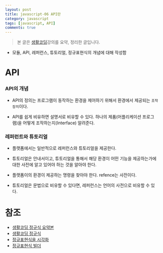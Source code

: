 ```yaml
---
layout: post
title: javascript-06 API란
category: javascript
tags: [javascript, API]
comments: true
---
```


> 본 글은 [생활코딩](https://opentutorials.org/course/743/4724)강의를 요약, 정리한 글입니다.  

- 모듈, API, 레퍼런스, 튜토리얼, 정규표현식의 개념에 대해 작성함

# API

### API의 개념

- API의 정의는 프로그램이 동작하는 환경을 제어하기 위해서 환경에서 제공되는 `조작 장치`이다.

- API를 쉽게 비유하면 설명서로 비유할 수 있다. 하나의 제품(어플리케이션 프로그램)을 어떻게 조작하는지(Interface) 알려준다.

### 레퍼런트와 튜토리얼

- 플랫폼에서는 일반적으로 레퍼런스와 튜토리얼을 제공한다.

- 튜토리얼은 안내서이고, 튜토리얼을 통해서 해당 환경이 어떤 기능을 제공하는가에 대한 사전에 알고 있어야 하는 것을 알아야 한다.

- 플랫폼이의 환경이 제공하는 명령을 찾아야 한다. refence는 사전이다.

- 튜토리얼은 문법으로 비유할 수 있다면, 레퍼런스는 언어의 사전으로 비유할 수 있다.



# 참조
- [생활코딩 정규식 요약본](https://opentutorials.org/course/743/6580)
- [생활코딩 정규식](https://opentutorials.org/course/909/5142)
- [정규표현식을 시각화](https://regexper.com/)
- [정규표현식 빌더](https://regexr.com/)
